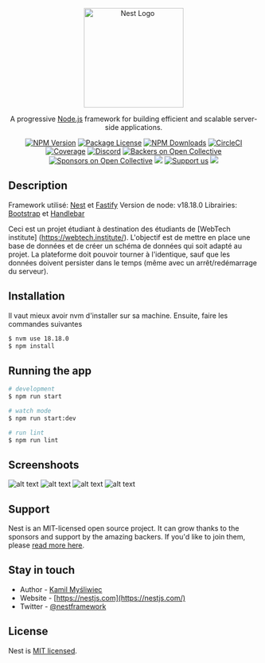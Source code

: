 <p align="center">
  <a href="http://nestjs.com/" target="blank"><img src="https://nestjs.com/img/logo-small.svg" width="200" alt="Nest Logo" /></a>
</p>

[circleci-image]: https://img.shields.io/circleci/build/github/nestjs/nest/master?token=abc123def456
[circleci-url]: https://circleci.com/gh/nestjs/nest

  <p align="center">A progressive <a href="http://nodejs.org" target="_blank">Node.js</a> framework for building efficient and scalable server-side applications.</p>
    <p align="center">
<a href="https://www.npmjs.com/~nestjscore" target="_blank"><img src="https://img.shields.io/npm/v/@nestjs/core.svg" alt="NPM Version" /></a>
<a href="https://www.npmjs.com/~nestjscore" target="_blank"><img src="https://img.shields.io/npm/l/@nestjs/core.svg" alt="Package License" /></a>
<a href="https://www.npmjs.com/~nestjscore" target="_blank"><img src="https://img.shields.io/npm/dm/@nestjs/common.svg" alt="NPM Downloads" /></a>
<a href="https://circleci.com/gh/nestjs/nest" target="_blank"><img src="https://img.shields.io/circleci/build/github/nestjs/nest/master" alt="CircleCI" /></a>
<a href="https://coveralls.io/github/nestjs/nest?branch=master" target="_blank"><img src="https://coveralls.io/repos/github/nestjs/nest/badge.svg?branch=master#9" alt="Coverage" /></a>
<a href="https://discord.gg/G7Qnnhy" target="_blank"><img src="https://img.shields.io/badge/discord-online-brightgreen.svg" alt="Discord"/></a>
<a href="https://opencollective.com/nest#backer" target="_blank"><img src="https://opencollective.com/nest/backers/badge.svg" alt="Backers on Open Collective" /></a>
<a href="https://opencollective.com/nest#sponsor" target="_blank"><img src="https://opencollective.com/nest/sponsors/badge.svg" alt="Sponsors on Open Collective" /></a>
  <a href="https://paypal.me/kamilmysliwiec" target="_blank"><img src="https://img.shields.io/badge/Donate-PayPal-ff3f59.svg"/></a>
    <a href="https://opencollective.com/nest#sponsor"  target="_blank"><img src="https://img.shields.io/badge/Support%20us-Open%20Collective-41B883.svg" alt="Support us"></a>
  <a href="https://twitter.com/nestframework" target="_blank"><img src="https://img.shields.io/twitter/follow/nestframework.svg?style=social&label=Follow"></a>
</p>
  <!--[![Backers on Open Collective](https://opencollective.com/nest/backers/badge.svg)](https://opencollective.com/nest#backer)
  [![Sponsors on Open Collective](https://opencollective.com/nest/sponsors/badge.svg)](https://opencollective.com/nest#sponsor)-->

## Description

Framework utilisé: [Nest](https://github.com/nestjs/nest) et [Fastify](https://fastify.dev/)
Version de node: v18.18.0
Librairies: [Bootstrap](https://getbootstrap.com/) et [Handlebar](https://handlebarsjs.com/)

Ceci est un projet étudiant à destination des étudiants de [WebTech institute] (https://webtech.institute/). 
L'objectif est de mettre en place une base de données et de créer un schéma de données qui soit adapté au projet. La plateforme doit pouvoir tourner à l'identique, sauf que les données doivent persister dans le temps (même avec un arrêt/redémarrage du serveur).

## Installation

Il vaut mieux avoir nvm d'installer sur sa machine. Ensuite, faire les commandes suivantes

```bash
$ nvm use 18.18.0
$ npm install
```

## Running the app

```bash
# development
$ npm run start

# watch mode
$ npm run start:dev

# run lint
$ npm run lint
```

## Screenshoots

![alt text](https://github.com/quentinchauveau/cashier-exercise/tree/master/screen1.PNG?raw=true)
![alt text](https://github.com/quentinchauveau/cashier-exercise/tree/master/screen2.PNG?raw=true)
![alt text](https://github.com/quentinchauveau/cashier-exercise/tree/master/screen3.PNG)
![alt text](https://upload.wikimedia.org/wikipedia/commons/thumb/b/b5/Lion_d%27Afrique.jpg/550px-Lion_d%27Afrique.jpg?20150506193838)

## Support

Nest is an MIT-licensed open source project. It can grow thanks to the sponsors and support by the amazing backers. If you'd like to join them, please [read more here](https://docs.nestjs.com/support).

## Stay in touch

- Author - [Kamil Myśliwiec](https://kamilmysliwiec.com)
- Website - [https://nestjs.com](https://nestjs.com/)
- Twitter - [@nestframework](https://twitter.com/nestframework)

## License

Nest is [MIT licensed](LICENSE).

